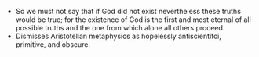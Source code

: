 - So we must not say that if God did not exist nevertheless these truths would be true; for the existence of God is the first and most eternal of all possible truths and the one from which alone all others proceed.
- Dismisses Aristotelian metaphysics as hopelessly antiscientifci, primitive, and obscure.